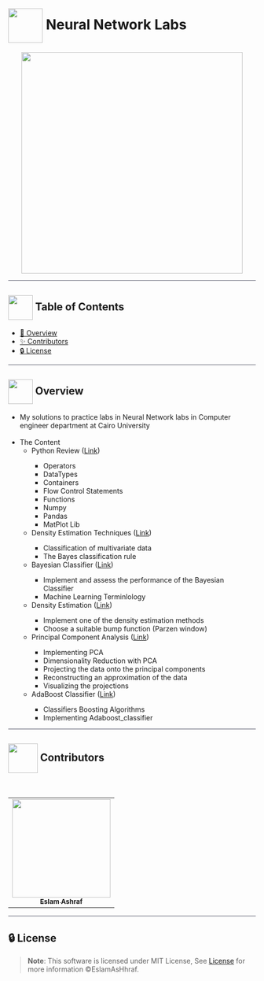 # <img  align="center" height= 70px  src="https://media0.giphy.com/media/9rCTLTyw9nyKKvof5h/giphy.gif?cid=ecf05e479blxx1otdw1kzntuju69rb5ska47qkml8gs9kx5m&rid=giphy.gif&ct=s"> Neural Network Labs

<div align="center">

<img height=450px src="https://cdn.rentechdigital.com/common_files/common_integration/swipecart/Blog/machine-learning-1.gif">

</div>

<hr style="background-color: #4b4c60"></hr>

## <img align= center width=50px height=50px src="https://user-images.githubusercontent.com/71986226/154075883-2a5679d2-b411-448f-b423-9565babf35aa.gif"> Table of Contents

- <a href ="#about"> 📙 Overview</a>
- <a href ="#contributors"> ✨ Contributors</a>
- <a href ="#license"> 🔒 License</a>
<hr style="background-color: #4b4c60"></hr>
<a id = "about"></a>

## <img align="center"  height =50px src="https://user-images.githubusercontent.com/71986226/154076110-1233d7a8-92c2-4d79-82c1-30e278aa518a.gif"> Overview

<ul>

<li>My solutions to practice labs in Neural Network labs in Computer engineer department at Cairo University </li>
<br>
<li>The Content

<ul>
<li>Python Review (<a href="https://github.com/EslamAsHhraf/Neural-Network-Labs/tree/main/Lab%201%20-%20Python%20Review">Link</a>)</li>
<ul>
<li>Operators</li>
<li>DataTypes</li>
<li>Containers</li>
<li>Flow Control Statements</li>
<li>Functions</li>
<li>Numpy</li>
<li>Pandas</li>
<li>MatPlot Lib</li>
</ul>
<li>Density Estimation Techniques (<a href="https://github.com/EslamAsHhraf/Neural-Network-Labs/tree/main/Lab%202%20-%20Classification%20Methods">Link</a>)</li>
<ul>
<li>Classification of multivariate data</li>
<li>The Bayes classification rule</li>
</ul>
<li>Bayesian Classifier (<a href="https://github.com/EslamAsHhraf/Neural-Network-Labs/tree/main/Lab%203%20-%20Bayes%20Classifier">Link</a>)</li>
<ul>
<li>Implement and assess the performance of the Bayesian Classifier</li>
<li>Machine Learning Terminlology</li>
</ul>
<li>Density Estimation (<a href="https://github.com/EslamAsHhraf/Neural-Network-Labs/tree/main/Lab%204%20-%20Density%20Estimation">Link</a>)</li>
<ul>
<li>Implement one of the density estimation methods</li>
<li>Choose a suitable bump function (Parzen window)</li>
</ul>
<li>Principal Component Analysis (<a href="https://github.com/EslamAsHhraf/Neural-Network-Labs/tree/main/Lab%205%20-%20Principal%20Component%20Analysis">Link</a>)</li>
<ul>
<li>Implementing PCA</li>
<li>Dimensionality Reduction with PCA</li>
<li>Projecting the data onto the principal components</li>
<li>Reconstructing an approximation of the data</li>
<li>Visualizing the projections</li>
</ul>
<li>AdaBoost Classifier (<a href="https://github.com/EslamAsHhraf/Neural-Network-Labs/tree/main/Lab%206%20-%20AdaBoost%20Classifier">Link</a>)</li>
<ul>
<li>Classifiers Boosting Algorithms</li>
<li>Implementing Adaboost_classifier</li>
</ul>

</ul>
</li>
</ul>
<hr style="background-color: #4b4c60"></hr>


<a id ="Contributors"></a>

## <img align="center"  height =60px src="https://user-images.githubusercontent.com/63050133/156777293-72a6e681-2582-4a9d-ad92-09d1181d47c7.gif"> Contributors

<br>
<table >
  <tr>
        <td align="center"><a href="https://github.com/EslamAsHhraf"><img src="https://avatars.githubusercontent.com/u/71986226?v=4" width="200px;" alt=""/><br /><sub><b>Eslam Ashraf</b></sub></a><br /></td>
  </tr>
</table>

<hr style="background-color: #4b4c60"></hr>

<a id ="License"></a>

## 🔒 License

> **Note**: This software is licensed under MIT License, See [License](https://github.com/EslamAsHhraf/Neural-Network-Labs/blob/main/LICENSE) for more information ©EslamAsHhraf.
